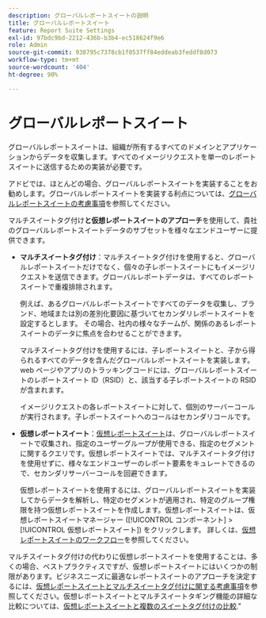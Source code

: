 ```yaml
---
description: グローバルレポートスイートの説明
title: グローバルレポートスイート
feature: Report Suite Settings
exl-id: 97bdc9bd-2212-436b-b3b4-ec518624f9e6
role: Admin
source-git-commit: 938795c7378cb1f0537ff84eddeab3feddf8d073
workflow-type: tm+mt
source-wordcount: '404'
ht-degree: 90%

---
```


# グローバルレポートスイート

グローバルレポートスイートは、組織が所有するすべてのドメインとアプリケーションからデータを収集します。すべてのイメージリクエストを単一のレポートスイートに送信するための実装が必要です。

アドビでは、ほとんどの場合、グローバルレポートスイートを実装することをお勧めします。グローバルレポートスイートを実装する利点については、[グローバルレポートスイートの考慮事項](https://experienceleague.adobe.com/docs/analytics/implementation/prepare/global-rs.html?lang=ja)を参照してください。

マルチスイートタグ付け&#x200B;**&#x200B;と仮想レポートスイートのアプローチ&#x200B;**&#x200B;を使用して、貴社のグローバルレポートスイートデータのサブセットを様々なエンドユーザーに提供できます。

* **マルチスイートタグ付け**：マルチスイートタグ付けを使用すると、グローバルレポートスイートだけでなく、個々の子レポートスイートにもイメージリクエストを送信できます。グローバルレポートデータは、すべてのレポートスイートで重複排除されます。

  例えば、あるグローバルレポートスイートですべてのデータを収集し、ブランド、地域または別の差別化要因に基づいてセカンダリレポートスイートを設定するとします。 その場合、社内の様々なチームが、関係のあるレポートスイートのデータに焦点を合わせることができます。

  マルチスイートタグ付けを使用するには、子レポートスイートと、子から得られるすべてのデータを含んだグローバルレポートスイートを実装します。web ページやアプリのトラッキングコードには、グローバルレポートスイートのレポートスイート ID（RSID）と、該当する子レポートスイートの RSID が含まれます。<!-- Wording/be more specific? And include any links? -->

  イメージリクエストの各レポートスイートに対して、個別のサーバーコールが実行されます。子レポートスイートへのコールはセカンダリコールです。

* **仮想レポートスイート**：[仮想レポートスイート](/help/components/vrs/vrs-about.md)は、グローバルレポートスイートで収集され、指定のユーザーグループが使用できる、指定のセグメントに関するクエリです。仮想レポートスイートでは、マルチスイートタグ付けを使用せずに、様々なエンドユーザーのレポート要素をキュレートできるので、セカンダリサーバーコールを回避できます。

  仮想レポートスイートを使用するには、グローバルレポートスイートを実装してからデータを解析し、特定のセグメントが適用され、特定のグループ権限を持つ仮想レポートスイートを作成します。仮想レポートスイートは、仮想レポートスイートマネージャー ([!UICONTROL コンポーネント] > [!UICONTROL 仮想レポートスイート]) をクリックします。 詳しくは、[仮想レポートスイートのワークフロー](/help/components/vrs/c-workflow-vrs/vrs-workflow.md)を参照してください。

マルチスイートタグ付けの代わりに仮想レポートスイートを使用することは、多くの場合、ベストプラクティスですが、仮想レポートスイートにはいくつかの制限があります。ビジネスニーズに最適なレポートスイートのアプローチを決定するには、[仮想レポートスイートとマルチスイートタグ付けに関する考慮事項](/help/components/vrs/vrs-considerations.md)を参照してください。仮想レポートスイートとマルチスイートタギング機能の詳細な比較については、[仮想レポートスイートと複数のスイートタグ付けの比較](/help/components/vrs/vrs-about.md#section_317E4D21CCD74BC38166D2F57D214F78).&quot;

<!---## Rollup reports

>[!NOTE]
>
>[!DNL Reports & Analytics] is the only tool that supported rollup reports. Reports & Analytics was end-of-lifed on January 17, 2024.

Limitations of Rollup Reports {#limitations-rollups}

* Rollups provide total data, but they do not report individual values in reports. For example, eVar1 values are not included, but their aggregate total can be.
* Data is not deduplicated when the rollup combines data across report suites.
* Rollups run nightly at midnight.
* When you add a report suite to an existing rollup, historical data is not included in the rollup.
* All child report suites must have data in them for a rollup to function. If new report suites are included in a rollup, make sure to send at least one page view to each of those report suites.
* Rollup report suites can include a maximum of 40 child report suites.
* Rollup report suites can include a maximum of 100 events.
* Data contained in rollup report suites does not support breakdowns or segments.
* The Pages report is replaced with the Most Popular Sites report, which reports on metrics at the child-suite level.

## Comparison of Global Report Suite and Rollup Report  Features

**Secondary server calls**: Rollups do not incur any additional server calls beyond what a single report suite collects. If your organization uses multi-suite tagging, secondary server calls are made for each additional report suite included in an image request.

>[!TIP]
>
>If you use only a global report suite with [virtual report suites](/help/components/vrs/vrs-considerations.md), no secondary server calls are needed.

**Implementation changes**: Rollups do not require any implementation changes, while global report suites require you to include the global report suite ID in your implementation.

**Duplication**: Global report suites deduplicate unique visitors, while rollups do not. For example, if a user visits three of your domains in the same day, rollups would count three daily unique visitors. Global report suites would record one unique visitor.

**Time frame**: Rollups are only processed at midnight each night, while global report suites report data with standard latency.

**Breadth**: Rollups have no way to communicate between report suites. Global report suites can attribute credit to conversion variables between report suites and provide pathing across report suites.

**Historical data**: Rollups can aggregate historical data, while global report suites only report data from the point they were implemented.

**Reports**: Global report suites provide data on all dimensions; rollups provide aggregate data on only high-level reports.

**Supported products**: Rollups could only be used in Reports & Analytics. They are not supported in Analysis Workspace, or Data Warehouse. Global report suites can be used across all products.

**Number of aggregated report suites**: Rollups only support a maximum of 40 child report suites. Global report suites can be implemented on any number of domains or apps that you own.--->
